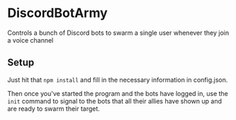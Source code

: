 # DiscordBotArmy
Controls a bunch of Discord bots to swarm a single user whenever they join a voice channel

## Setup
Just hit that `npm install` and fill in the necessary information in config.json.

Then once you've started the program and the bots have logged in, use the `init` command to signal to the bots that all their allies have shown up and are ready to swarm their target.
